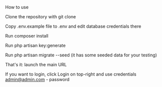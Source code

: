 How to use

Clone the repository with git clone

Copy .env.example file to .env and edit database credentials there

Run composer install

Run php artisan key:generate

Run php artisan migrate --seed (it has some seeded data for your testing)

That's it: launch the main URL

If you want to login, click Login on top-right and use credentials admin@admin.com - password

